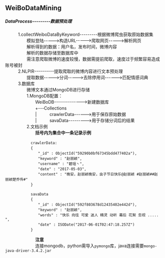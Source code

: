 ## WeiBoDataMining
##### DataProcess---------数据预处理
　　　1.collectWeiboDataByKeyword---------根据微博爬虫获取原始数据集<br>
　　　　　模拟登陆----->构造URL----->爬取网页----->解析网页<br>
　　　　　解析得到的数据：用户名，发布时间，微博内容<br>
　　　　　解析的数据存储至数据库中<br>
　　　　　需注意爬取微博的速度较慢，数据需提前爬取，速度过于频繁容易造成账号被封<br>
　　　2.NLPIR----------提取爬取的微博内容进行文本预处理<br>
　　　　　提取数据----->分词----->去除停用词------>匹配情感词典<br>
　　　3.数据库<br>
　　　　　微博文本通过MongoDB进行存储<br>
　　　　　1.MongoDB配置：<br>
　　　　　　　WeiBoDB-------------->新建数据库<br>
　　　　　　　+---Collections<br>
　　　　　　　|　　　crawlerData------>用于保存原始数据<br>
　　　　　　　|　　　savaData--------->用于存储分词后的结果<br>
　　　　　2.文档示例<br>
　　　　　　　**括号内为集合中一条记录示例**<br>
 ```
　　　　　　　crawlerData:
　　　　　　　{
　　　　　　　　　"_id" : ObjectId("59290b0bf67345bdd477402a"),
　　　　　　　　　"keyword" : "赵丽颖",
　　　　　　　　　"username" : "碧瑶丶",
　　　　　　　　　"date" : "2017-05-03",
　　　　　　　　　"content" : "晚安，赵丽颖晚安，虫子节日快乐@赵丽颖 #赵丽颖##赵丽颖楚乔传#"
　　　　　　　}
```

```
　　　　　　　savaData
　　　　　　　{
　　　　　　　　　"_id" : ObjectId("592f803678d12435402e442d"),
　　　　　　　　　"keyword" : "赵丽颖",
　　　　　　　　　"words" : "快乐 向往 可爱 迷人 精灵 动听 幕后 花絮 忽视 ..... ",
　　　　　　　　　"date" : ISODate("2017-06-01T02:47:18.257Z")
　　　　　　　}
```
　　　　　　　**注意**<br>
　　　　　　　连接mongodb，python需导入`pymongo`库，java连接需要`mongo-java-driver-3.4.2.jar`<br>
 
